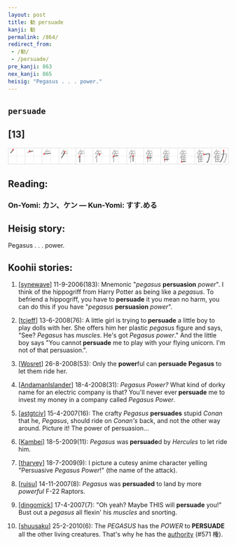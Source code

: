 ```yaml
---
layout: post
title: 勧 persuade
kanji: 勧
permalink: /864/
redirect_from:
 - /勧/
 - /persuade/
pre_kanji: 863
nex_kanji: 865
heisig: "Pegasus . . . power."
---
```


## `persuade`

## [13]

<div class="stroke"><img src="../images/E58BA7.png" /></div>

## Reading:

### On-Yomi: カン、ケン &mdash; Kun-Yomi: すす.める

## Heisig story:

Pegasus . . . power.

## Koohii stories:

1) [<a href="http://kanji.koohii.com/profile/synewave">synewave</a>] 11-9-2006(183): Mnemonic &quot;<em>pegasus</em> <strong>persuasion</strong> <em>power</em>&quot;. I think of the hippogriff from Harry Potter as being like a <em>pegasus</em>. To befriend a hippogriff, you have to<strong> persuade</strong> it you mean no harm, you can do this if you have &quot;<em>pegasus</em> <strong>persuasion</strong> <em>power</em>&quot;.

2) [<a href="http://kanji.koohii.com/profile/tcjeff">tcjeff</a>] 13-6-2008(76): A little girl is trying to<strong> persuade</strong> a little boy to play dolls with her. She offers him her plastic <em>pegasus</em> figure and says, &quot;See? <em>Pegasus</em> has <em>muscles</em>. He&#039;s got <em>Pegasus</em> <em>power</em>.&quot; And the little boy says &quot;You cannot<strong> persuade</strong> me to play with your flying unicorn. I&#039;m not of that persuasion.&quot;.

3) [<a href="http://kanji.koohii.com/profile/Wosret">Wosret</a>] 26-8-2008(53): Only the <strong>power</strong>ful can<strong> persuade</strong> <strong>Pegasus</strong> to let them ride her.

4) [<a href="http://kanji.koohii.com/profile/AndamanIslander">AndamanIslander</a>] 18-4-2008(31): <em>Pegasus Power?</em> What kind of dorky name for an electric company is that? You&#039;ll never ever<strong> persuade</strong> me to invest my money in a company called <em>Pegasus Power</em>.

5) [<a href="http://kanji.koohii.com/profile/astgtciv">astgtciv</a>] 15-4-2007(16): The crafty <em>Pegasus</em> <strong>persuades</strong> stupid <em>Conan</em> that he, <em>Pegasus</em>, should ride on <em>Conan&#039;s</em> back, and not the other way around. Picture it! The power of persuasion...

6) [<a href="http://kanji.koohii.com/profile/Kambei">Kambei</a>] 18-5-2009(11): <em>Pegasus</em> was<strong> persuade</strong>d by <em>Hercules</em> to let ride him.

7) [<a href="http://kanji.koohii.com/profile/tharvey">tharvey</a>] 18-7-2009(9): I picture a cutesy anime character yelling &quot;Persuasive <em>Pegasus Power</em>!&quot; (the name of the attack).

8) [<a href="http://kanji.koohii.com/profile/ruisu">ruisu</a>] 14-11-2007(8): <em>Pegasus</em> was <strong>persuaded</strong> to land by more <em>powerful</em> F-22 Raptors.

9) [<a href="http://kanji.koohii.com/profile/dingomick">dingomick</a>] 17-4-2007(7): &quot;Oh yeah? Maybe THIS will <strong>persuade</strong> you!&quot; Bust out a <em>pegasus</em> all flexin&#039; his <em>muscles</em> and snorting.

10) [<a href="http://kanji.koohii.com/profile/shuusaku">shuusaku</a>] 25-2-2010(6): The <em>PEGASUS</em> has the <em>POWER</em> to<strong> PERSUADE</strong> all the other living creatures. That&#039;s why he has the <a href="../571">authority</a> (#571 権).
